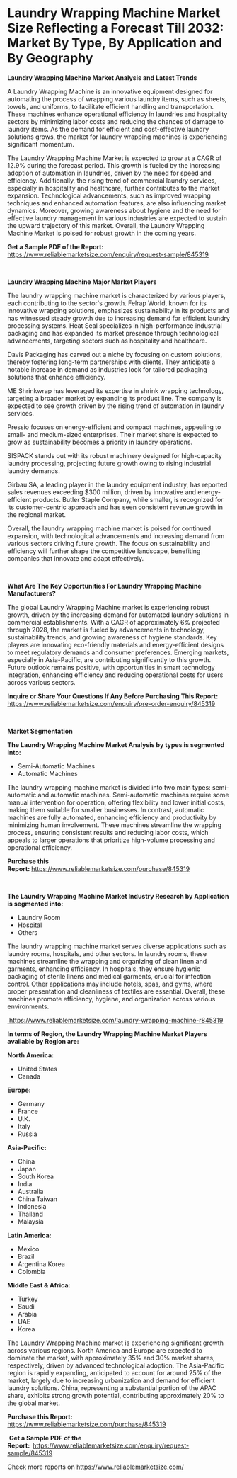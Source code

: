<p><h1>Laundry Wrapping Machine Market Size Reflecting a Forecast Till 2032: Market By Type, By Application and By Geography</h1></p><p><strong>Laundry Wrapping Machine Market Analysis and Latest Trends</strong></p>
<p><p>A Laundry Wrapping Machine is an innovative equipment designed for automating the process of wrapping various laundry items, such as sheets, towels, and uniforms, to facilitate efficient handling and transportation. These machines enhance operational efficiency in laundries and hospitality sectors by minimizing labor costs and reducing the chances of damage to laundry items. As the demand for efficient and cost-effective laundry solutions grows, the market for laundry wrapping machines is experiencing significant momentum.</p><p>The Laundry Wrapping Machine Market is expected to grow at a CAGR of 12.9% during the forecast period. This growth is fueled by the increasing adoption of automation in laundries, driven by the need for speed and efficiency. Additionally, the rising trend of commercial laundry services, especially in hospitality and healthcare, further contributes to the market expansion. Technological advancements, such as improved wrapping techniques and enhanced automation features, are also influencing market dynamics. Moreover, growing awareness about hygiene and the need for effective laundry management in various industries are expected to sustain the upward trajectory of this market. Overall, the Laundry Wrapping Machine Market is poised for robust growth in the coming years.</p></p>
<p><strong>Get a Sample PDF of the Report:&nbsp;</strong> <a href="https://www.reliablemarketsize.com/enquiry/request-sample/845319?utm_campaign=2477&utm_medium=2&utm_source=Github&utm_content=ia&utm_term=17022025&utm_id=laundry-wrapping-machine">https://www.reliablemarketsize.com/enquiry/request-sample/845319</a></p>
<p>&nbsp;</p>
<p><strong>Laundry Wrapping Machine Major Market Players</strong></p>
<p><p>The laundry wrapping machine market is characterized by various players, each contributing to the sector's growth. Felrap World, known for its innovative wrapping solutions, emphasizes sustainability in its products and has witnessed steady growth due to increasing demand for efficient laundry processing systems. Heat Seal specializes in high-performance industrial packaging and has expanded its market presence through technological advancements, targeting sectors such as hospitality and healthcare.</p><p>Davis Packaging has carved out a niche by focusing on custom solutions, thereby fostering long-term partnerships with clients. They anticipate a notable increase in demand as industries look for tailored packaging solutions that enhance efficiency.</p><p>ME Shrinkwrap has leveraged its expertise in shrink wrapping technology, targeting a broader market by expanding its product line. The company is expected to see growth driven by the rising trend of automation in laundry services. </p><p>Pressio focuses on energy-efficient and compact machines, appealing to small- and medium-sized enterprises. Their market share is expected to grow as sustainability becomes a priority in laundry operations.</p><p>SISPACK stands out with its robust machinery designed for high-capacity laundry processing, projecting future growth owing to rising industrial laundry demands.</p><p>Girbau SA, a leading player in the laundry equipment industry, has reported sales revenues exceeding $300 million, driven by innovative and energy-efficient products. Butler Staple Company, while smaller, is recognized for its customer-centric approach and has seen consistent revenue growth in the regional market.</p><p>Overall, the laundry wrapping machine market is poised for continued expansion, with technological advancements and increasing demand from various sectors driving future growth. The focus on sustainability and efficiency will further shape the competitive landscape, benefiting companies that innovate and adapt effectively.</p></p>
<p>&nbsp;</p>
<p><strong>What Are The Key Opportunities For Laundry Wrapping Machine Manufacturers?</strong></p>
<p><p>The global Laundry Wrapping Machine market is experiencing robust growth, driven by the increasing demand for automated laundry solutions in commercial establishments. With a CAGR of approximately 6% projected through 2028, the market is fueled by advancements in technology, sustainability trends, and growing awareness of hygiene standards. Key players are innovating eco-friendly materials and energy-efficient designs to meet regulatory demands and consumer preferences. Emerging markets, especially in Asia-Pacific, are contributing significantly to this growth. Future outlook remains positive, with opportunities in smart technology integration, enhancing efficiency and reducing operational costs for users across various sectors.</p></p>
<p><strong>Inquire or Share Your Questions If Any Before Purchasing This Report:</strong> <a href="https://www.reliablemarketsize.com/enquiry/pre-order-enquiry/845319?utm_campaign=2477&utm_medium=2&utm_source=Github&utm_content=ia&utm_term=17022025&utm_id=laundry-wrapping-machine">https://www.reliablemarketsize.com/enquiry/pre-order-enquiry/845319</a></p>
<p>&nbsp;</p>
<p><strong>Market Segmentation</strong></p>
<p><strong>The Laundry Wrapping Machine Market Analysis by types is segmented into:</strong></p>
<p><ul><li>Semi-Automatic Machines</li><li>Automatic Machines</li></ul></p>
<p><p>The laundry wrapping machine market is divided into two main types: semi-automatic and automatic machines. Semi-automatic machines require some manual intervention for operation, offering flexibility and lower initial costs, making them suitable for smaller businesses. In contrast, automatic machines are fully automated, enhancing efficiency and productivity by minimizing human involvement. These machines streamline the wrapping process, ensuring consistent results and reducing labor costs, which appeals to larger operations that prioritize high-volume processing and operational efficiency.</p></p>
<p><strong>Purchase this Report:&nbsp;</strong><a href="https://www.reliablemarketsize.com/purchase/845319?utm_campaign=2477&utm_medium=2&utm_source=Github&utm_content=ia&utm_term=17022025&utm_id=laundry-wrapping-machine">https://www.reliablemarketsize.com/purchase/845319</a></p>
<p>&nbsp;</p>
<p><strong>The Laundry Wrapping Machine Market Industry Research by Application is segmented into:</strong></p>
<p><ul><li>Laundry Room</li><li>Hospital</li><li>Others</li></ul></p>
<p><p>The laundry wrapping machine market serves diverse applications such as laundry rooms, hospitals, and other sectors. In laundry rooms, these machines streamline the wrapping and organizing of clean linen and garments, enhancing efficiency. In hospitals, they ensure hygienic packaging of sterile linens and medical garments, crucial for infection control. Other applications may include hotels, spas, and gyms, where proper presentation and cleanliness of textiles are essential. Overall, these machines promote efficiency, hygiene, and organization across various environments.</p></p>
<p><a href="https://www.reliablemarketsize.com/laundry-wrapping-machine-r845319?utm_campaign=2477&utm_medium=2&utm_source=Github&utm_content=ia&utm_term=17022025&utm_id=laundry-wrapping-machine">&nbsp;https://www.reliablemarketsize.com/laundry-wrapping-machine-r845319</a></p>
<p><strong>In terms of Region, the Laundry Wrapping Machine Market Players available by Region are:</strong></p>
<p>
    <p> <strong> North America: </strong>
        <ul>
            <li>United States</li>
            <li>Canada</li>
        </ul>
        </p> 
    <p> <strong> Europe: </strong>
        <ul>
            <li>Germany</li>
            <li>France</li>
            <li>U.K.</li>
            <li>Italy</li>
            <li>Russia</li>
        </ul>
        </p> 
    <p> <strong> Asia-Pacific: </strong>
        <ul>
            <li>China</li>
            <li>Japan</li>
            <li>South Korea</li>
            <li>India</li>
            <li>Australia</li>
            <li>China Taiwan</li>
            <li>Indonesia</li>
            <li>Thailand</li>
            <li>Malaysia</li>
        </ul>
        </p> 
    <p> <strong> Latin America: </strong>
        <ul>
            <li>Mexico</li>
            <li>Brazil</li>
            <li>Argentina Korea</li>
            <li>Colombia</li>
        </ul>
        </p> 
    <p> <strong> Middle East & Africa: </strong>
        <ul>
            <li>Turkey</li>
            <li>Saudi</li>
            <li>Arabia</li>
            <li>UAE</li>
            <li>Korea</li>
        </ul>
    </p>
    </p>
<p><p>The Laundry Wrapping Machine market is experiencing significant growth across various regions. North America and Europe are expected to dominate the market, with approximately 35% and 30% market shares, respectively, driven by advanced technological adoption. The Asia-Pacific region is rapidly expanding, anticipated to account for around 25% of the market, largely due to increasing urbanization and demand for efficient laundry solutions. China, representing a substantial portion of the APAC share, exhibits strong growth potential, contributing approximately 20% to the global market.</p></p>
<p><strong>Purchase this Report: </strong><a href="https://www.reliablemarketsize.com/purchase/845319?utm_campaign=2477&utm_medium=2&utm_source=Github&utm_content=ia&utm_term=17022025&utm_id=laundry-wrapping-machine">https://www.reliablemarketsize.com/purchase/845319</a></p>
<p>&nbsp;<strong>Get a Sample PDF of the Report:&nbsp;&nbsp;</strong><a href="https://www.reliablemarketsize.com/enquiry/request-sample/845319?utm_campaign=2477&utm_medium=2&utm_source=Github&utm_content=ia&utm_term=17022025&utm_id=laundry-wrapping-machine">https://www.reliablemarketsize.com/enquiry/request-sample/845319</a></p>
<p><strong></strong></p>
<p>Check more reports on <a href="https://www.reliablemarketsize.com/?utm_campaign=2477&utm_medium=2&utm_source=Github&utm_content=ia&utm_term=17022025&utm_id=laundry-wrapping-machine">https://www.reliablemarketsize.com/</a></p>